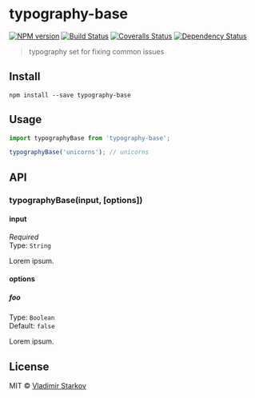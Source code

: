 # typography-base

[![NPM version][npm-image]][npm-url]
[![Build Status][travis-image]][travis-url]
[![Coveralls Status][coveralls-image]][coveralls-url]
[![Dependency Status][depstat-image]][depstat-url]

> typography set for fixing common issues

## Install

    npm install --save typography-base

## Usage

```js
import typographyBase from 'typography-base';

typographyBase('unicorns'); // unicorns
```

## API

### typographyBase(input, [options])

#### input

*Required*  
Type: `String`

Lorem ipsum.

#### options

##### foo

Type: `Boolean`  
Default: `false`

Lorem ipsum.

## License

MIT © [Vladimir Starkov](https://iamstarkov.com)

[npm-url]: https://npmjs.org/package/typography-base
[npm-image]: https://img.shields.io/npm/v/typography-base.svg?style=flat-square

[travis-url]: https://travis-ci.org/iamstarkov/typography-base
[travis-image]: https://img.shields.io/travis/iamstarkov/typography-base.svg?style=flat-square

[coveralls-url]: https://coveralls.io/r/iamstarkov/typography-base
[coveralls-image]: https://img.shields.io/coveralls/iamstarkov/typography-base.svg?style=flat-square

[depstat-url]: https://david-dm.org/iamstarkov/typography-base
[depstat-image]: https://david-dm.org/iamstarkov/typography-base.svg?style=flat-square

